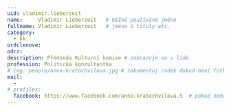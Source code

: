 ```yaml
---
uid: vladimir.lieberzeit
name:     Vladimír Lieberzeit  	# běžně používáné jméno
fullname: Vladimír Lieberzeit 	# jméno s tituly etc.
category:
  - kk
ordclenove: 
odrz: 
description: Předseda Kulturní komise # zobrazuje se v lide
profession: Politická konzultantka
# img: people/anna-kratochvilova.jpg # zakomentuj radek dokud není fotka
mail:
  - 
# profiles:
  facebook: https://www.facebook.com/anna.kratochvilova.5  # pokud nema, staci smazat tuto radku
---
```

